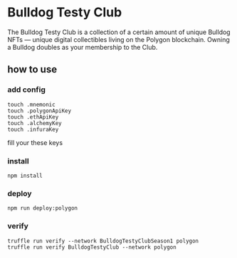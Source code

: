 # Bulldog Testy Club
The Bulldog Testy Club is a collection of a certain amount of unique Bulldog NFTs — unique digital collectibles living on the Polygon blockchain. Owning a Bulldog doubles as your membership to the Club.
## how to use 
### add config
```shell
touch .mnemonic 
touch .polygonApiKey
touch .ethApiKey
touch .alchemyKey
touch .infuraKey
```

fill your these keys 

### install 
```shell
npm install 
```
### deploy
```shell
npm run deploy:polygon 
```
### verify
```shell
truffle run verify --network BulldogTestyClubSeason1 polygon
truffle run verify BulldogTestyClub --network polygon 
```
